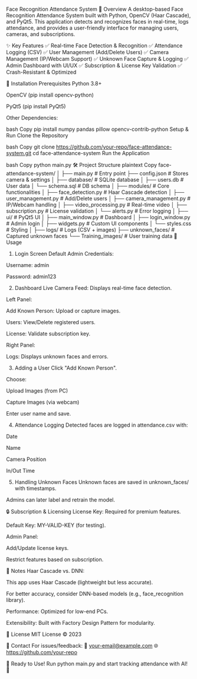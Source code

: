 Face Recognition Attendance System
📌 Overview
A desktop-based Face Recognition Attendance System built with Python, OpenCV (Haar Cascade), and PyQt5. This application detects and recognizes faces in real-time, logs attendance, and provides a user-friendly interface for managing users, cameras, and subscriptions.

✨ Key Features
✅ Real-time Face Detection & Recognition
✅ Attendance Logging (CSV)
✅ User Management (Add/Delete Users)
✅ Camera Management (IP/Webcam Support)
✅ Unknown Face Capture & Logging
✅ Admin Dashboard with UI/UX
✅ Subscription & License Key Validation
✅ Crash-Resistant & Optimized

🚀 Installation
Prerequisites
Python 3.8+

OpenCV (pip install opencv-python)

PyQt5 (pip install PyQt5)

Other Dependencies:

bash
Copy
pip install numpy pandas pillow opencv-contrib-python
Setup & Run
Clone the Repository

bash
Copy
git clone https://github.com/your-repo/face-attendance-system.git
cd face-attendance-system
Run the Application

bash
Copy
python main.py
🛠️ Project Structure
plaintext
Copy
face-attendance-system/
│
├── main.py                  # Entry point
├── config.json              # Stores camera & settings
│
├── database/                # SQLite database
│   ├── users.db             # User data
│   └── schema.sql           # DB schema
│
├── modules/                 # Core functionalities
│   ├── face_detection.py    # Haar Cascade detection
│   ├── user_management.py   # Add/Delete users
│   ├── camera_management.py # IP/Webcam handling
│   ├── video_processing.py  # Real-time video
│   ├── subscription.py      # License validation
│   └── alerts.py            # Error logging
│
├── ui/                      # PyQt5 UI
│   ├── main_window.py       # Dashboard
│   ├── login_window.py      # Admin login
│   ├── widgets.py           # Custom UI components
│   └── styles.css           # Styling
│
├── logs/                    # Logs (CSV + images)
├── unknown_faces/           # Captured unknown faces
└── Training_images/         # User training data
🎯 Usage
1. Login Screen
Default Admin Credentials:

Username: admin

Password: admin123

2. Dashboard
Live Camera Feed: Displays real-time face detection.

Left Panel:

Add Known Person: Upload or capture images.

Users: View/Delete registered users.

License: Validate subscription key.

Right Panel:

Logs: Displays unknown faces and errors.

3. Adding a User
Click "Add Known Person".

Choose:

Upload Images (from PC)

Capture Images (via webcam)

Enter user name and save.

4. Attendance Logging
Detected faces are logged in attendance.csv with:

Date

Name

Camera Position

In/Out Time

5. Handling Unknown Faces
Unknown faces are saved in unknown_faces/ with timestamps.

Admins can later label and retrain the model.

🔒 Subscription & Licensing
License Key: Required for premium features.

Default Key: MY-VALID-KEY (for testing).

Admin Panel:

Add/Update license keys.

Restrict features based on subscription.

📝 Notes
Haar Cascade vs. DNN:

This app uses Haar Cascade (lightweight but less accurate).

For better accuracy, consider DNN-based models (e.g., face_recognition library).

Performance: Optimized for low-end PCs.

Extensibility: Built with Factory Design Pattern for modularity.

📜 License
MIT License © 2023

📧 Contact
For issues/feedback:
📩 your-email@example.com
🌐 https://github.com/your-repo

🎉 Ready to Use!
Run python main.py and start tracking attendance with AI! 🚀
